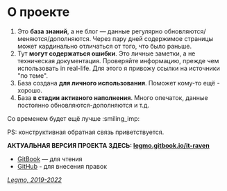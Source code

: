 # О проекте

1. Это **база знаний**, а не блог — данные регулярно обновляются/меняются/дополняются. Через пару дней содержимое страницы может кардинально отличаться от того, что было раньше.
2. Тут **могут содержаться ошибки**. Это личные заметки, а не техническая документация. Проверяйте информацию, прежде чем использовать in real-life. Для этого я привожу ссылки на источники "по теме".
3. База создана **для личного использования**. Поможет кому-то ещё - хорошо.
4. База **в стадии активного наполнения**. Много опечаток, данные постоянно обновляются-дополняются и т.д.

Со временем будет ещё лучше :smiling\_imp:

PS: конструктивная обратная связь приветствуется.

**АКТУАЛЬНАЯ ВЕРСИЯ ПРОЕКТА ЗДЕСЬ: [legmo.gitbook.io/it-raven](https://legmo.gitbook.io/it-raven)**
- [GitBook](https://legmo.gitbook.io/it-raven) — для чтения
- [GitHub](https://github.com/Legmo/notes) - для внесения правок

[_Legmo, 2019-2022_](https://github.com/Legmo/notes/)
